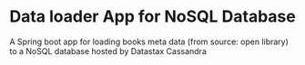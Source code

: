 # Data loader App for NoSQL Database

A Spring boot app for loading books meta data (from source: open library) to a NoSQL database hosted by Datastax Cassandra
